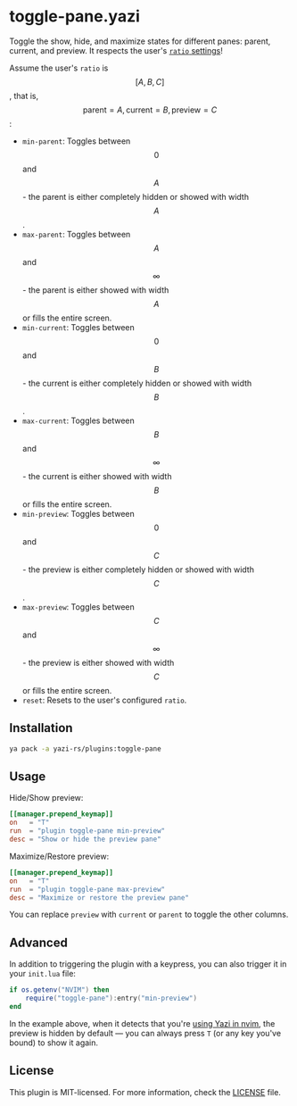 # toggle-pane.yazi

Toggle the show, hide, and maximize states for different panes: parent, current, and preview. It respects the user's [`ratio` settings](https://yazi-rs.github.io/docs/configuration/yazi#manager.ratio)!

Assume the user's `ratio` is $$[A, B, C]$$, that is, $$\text{parent}=A, \text{current}=B, \text{preview}=C$$:

- `min-parent`: Toggles between $$0$$ and $$A$$ - the parent is either completely hidden or showed with width $$A$$.
- `max-parent`: Toggles between $$A$$ and $$\infty$$ - the parent is either showed with width $$A$$ or fills the entire screen.
- `min-current`: Toggles between $$0$$ and $$B$$ - the current is either completely hidden or showed with width $$B$$.
- `max-current`: Toggles between $$B$$ and $$\infty$$ - the current is either showed with width $$B$$ or fills the entire screen.
- `min-preview`: Toggles between $$0$$ and $$C$$ - the preview is either completely hidden or showed with width $$C$$.
- `max-preview`: Toggles between $$C$$ and $$\infty$$ - the preview is either showed with width $$C$$ or fills the entire screen.
- `reset`: Resets to the user's configured `ratio`.

## Installation

```sh
ya pack -a yazi-rs/plugins:toggle-pane
```

## Usage

Hide/Show preview:

```toml
[[manager.prepend_keymap]]
on   = "T"
run  = "plugin toggle-pane min-preview"
desc = "Show or hide the preview pane"
```

Maximize/Restore preview:

```toml
[[manager.prepend_keymap]]
on   = "T"
run  = "plugin toggle-pane max-preview"
desc = "Maximize or restore the preview pane"
```

You can replace `preview` with `current` or `parent` to toggle the other columns.

## Advanced

In addition to triggering the plugin with a keypress, you can also trigger it in your `init.lua` file:

```lua
if os.getenv("NVIM") then
	require("toggle-pane"):entry("min-preview")
end
```

In the example above, when it detects that you're [using Yazi in nvim](https://yazi-rs.github.io/docs/resources#vim), the preview is hidden by default — you can always press `T` (or any key you've bound) to show it again.

## License

This plugin is MIT-licensed. For more information, check the [LICENSE](LICENSE) file.
